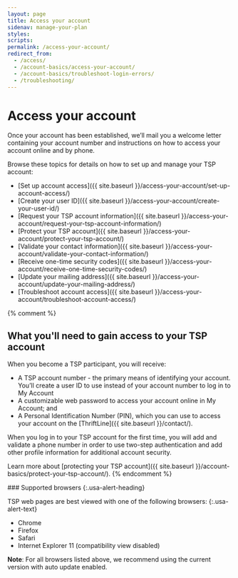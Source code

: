 ```yaml
---
layout: page
title: Access your account
sidenav: manage-your-plan
styles:
scripts:
permalink: /access-your-account/
redirect_from:
  - /access/
  - /account-basics/access-your-account/
  - /account-basics/troubleshoot-login-errors/
  - /troubleshooting/
---
```


# Access your account

Once your account has been established, we’ll mail you a welcome letter containing your account number and instructions on how to access your account online and by phone.

Browse these topics for details on how to set up and manage your TSP account:

- [Set up account access]({{ site.baseurl }}/access-your-account/set-up-account-access/)
- [Create your user ID]({{ site.baseurl }}/access-your-account/create-your-user-id/)
- [Request your TSP account information]({{ site.baseurl }}/access-your-account/request-your-tsp-account-information/)
- [Protect your TSP account]({{ site.baseurl }}/access-your-account/protect-your-tsp-account/)
- [Validate your contact information]({{ site.baseurl }}/access-your-account/validate-your-contact-information/)
- [Receive one-time security codes]({{ site.baseurl }}/access-your-account/receive-one-time-security-codes/)
- [Update your mailing address]({{ site.baseurl }}/access-your-account/update-your-mailing-address/)
- [Troubleshoot account access]({{ site.baseurl }}/access-your-account/troubleshoot-account-access/)

{% comment %}
## What you'll need to gain access to your TSP account

When you become a TSP participant, you will receive:

+ A TSP account number - the primary means of identifying your account. You’ll create a user ID to use instead of your account number to log in to <span data-term="My Account" class="js-glossary-toggle term term-end">My Account</span>
+ A customizable web password to access your account online in My Account; and
+ A Personal Identification Number (PIN), which you can use to access your account on the [ThriftLine]({{ site.baseurl }}/contact/).

When you log in to your TSP account for the first time, you will add and validate a phone number in order to use <span data-term="Two-step authentication" class="js-glossary-toggle term term-end">two-step authentication</span> and add other profile information for additional account security.

Learn more about [protecting your TSP account]({{ site.baseurl }}/account-basics/protect-your-tsp-account/).
{% endcomment %}


<div class="usa-alert  usa-alert-info usa-alert-paragraph">
<div class="usa-alert-body" markdown="1">
### Supported browsers
{:.usa-alert-heading}

TSP web pages are best viewed with one of the following browsers:
{:.usa-alert-text}

- Chrome
- Firefox
- Safari
- Internet Explorer 11 (compatibility view disabled)

**Note**: For all browsers listed above, we recommend using the current version with auto update enabled.
</div>
</div>
